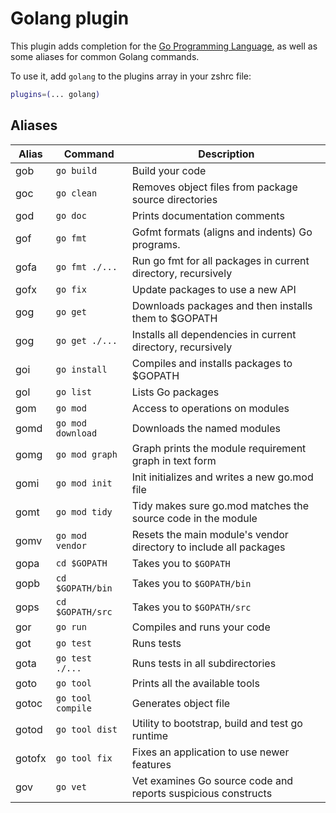 # Golang plugin

This plugin adds completion for the [Go Programming Language](https://golang.org/),
as well as some aliases for common Golang commands.

To use it, add `golang` to the plugins array in your zshrc file:

```zsh
plugins=(... golang)
```

## Aliases

| Alias  | Command           | Description                                                      |
| ------ | ----------------- | -------------------------------------------------------------    |
| gob    | `go build`        | Build your code                                                  |
| goc    | `go clean`        | Removes object files from package source directories             |
| god    | `go doc`          | Prints documentation comments                                    |
| gof    | `go fmt`          | Gofmt formats (aligns and indents) Go programs.                  |
| gofa   | `go fmt ./...`    | Run go fmt for all packages in current directory, recursively    |
| gofx   | `go fix`          | Update packages to use a new API                                 |
| gog    | `go get`          | Downloads packages and then installs them to $GOPATH             |
| gog    | `go get ./...`    | Installs all dependencies in current directory, recursively      |
| goi    | `go install`      | Compiles and installs packages to $GOPATH                        |
| gol    | `go list`         | Lists Go packages                                                |
| gom    | `go mod`          | Access to operations on modules                                  |
| gomd   | `go mod download` | Downloads the named modules                                      |
| gomg   | `go mod graph`    | Graph prints the module requirement graph in text form           |
| gomi   | `go mod init`     | Init initializes and writes a new go.mod file                    |
| gomt   | `go mod tidy`     | Tidy makes sure go.mod matches the source code in the module     |
| gomv   | `go mod vendor`   | Resets the main module's vendor directory to include all packages|
| gopa   | `cd $GOPATH`      | Takes you to `$GOPATH`                                           |
| gopb   | `cd $GOPATH/bin`  | Takes you to `$GOPATH/bin`                                       |
| gops   | `cd $GOPATH/src`  | Takes you to `$GOPATH/src`                                       |
| gor    | `go run`          | Compiles and runs your code                                      |
| got    | `go test`         | Runs tests                                                       |
| gota   | `go test ./...`   | Runs tests in all subdirectories                                 |
| goto   | `go tool`         | Prints all the available tools                                   |
| gotoc  | `go tool compile` | Generates object file                                            |
| gotod  | `go tool dist`    | Utility to bootstrap, build and test go runtime                  |
| gotofx | `go tool fix`     | Fixes an application to use newer features                       |
| gov    | `go vet`          | Vet examines Go source code and reports suspicious constructs    |
